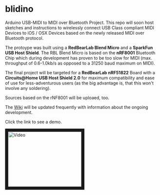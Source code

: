 blidino
=======

Arduino USB-MIDI to MIDI over Bluetooth Project.
This repo will soon host sketches and instructions to wirelessly connect USB Class compliant MIDI Devices to iOS / OSX Devices based on the newly released MIDI over Bluetooth protocol.

The protoype was built using a **RedBearLab Blend Micro** and a **SparkFun USB Host Shield**. The RBL Blend Micro is based on the **nRF8001** Bluetooth Chip which during development has proven to be too slow for MIDI (max. throughput of 0.6-1.0kb/s as opposed to a 31250 baud maximum on MIDI).

The final project will be targeted for a **RedBearLab nRF51822** Board with a **Circuits@Home USB Host Shield 2.0** for maximum compatibility and ease of use for less-adventurous users (as the big advantage is, that this won't involve any soldering).

Sources based on the rNF8001 will be uploaed, too.

The [Wiki](https://github.com/sieren/blidino/wiki) will be updated frequently with information about the ongoing development.

Click the link to see a demo.

<a href="http://www.youtube.com/watch?feature=player_embedded&v=pk6db6KNVUQ
" target="_blank"><img src="http://img.youtube.com/vi/pk6db6KNVUQ/0.jpg" 
alt="Video" width="240" height="180" border="10" /></a>